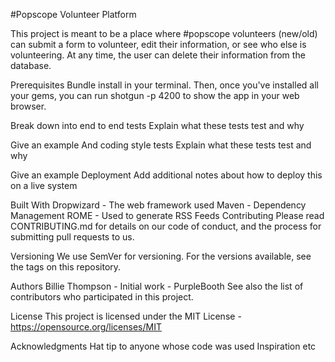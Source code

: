 #Popscope Volunteer Platform

This project is meant to be a place where #popscope volunteers (new/old) can submit a form to volunteer, edit their information, or see who else is volunteering. At any time, the user can delete their information from the database.

Prerequisites
Bundle install in your terminal. Then, once you've installed all your gems, you can run shotgun -p 4200 to show the app in your web browser.

Break down into end to end tests
Explain what these tests test and why

Give an example
And coding style tests
Explain what these tests test and why

Give an example
Deployment
Add additional notes about how to deploy this on a live system

Built With
Dropwizard - The web framework used
Maven - Dependency Management
ROME - Used to generate RSS Feeds
Contributing
Please read CONTRIBUTING.md for details on our code of conduct, and the process for submitting pull requests to us.

Versioning
We use SemVer for versioning. For the versions available, see the tags on this repository.

Authors
Billie Thompson - Initial work - PurpleBooth
See also the list of contributors who participated in this project.

License
This project is licensed under the MIT License - https://opensource.org/licenses/MIT

Acknowledgments
Hat tip to anyone whose code was used
Inspiration
etc
